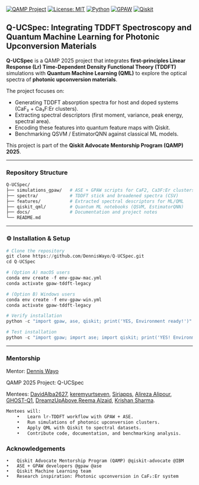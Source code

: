 
[![QAMP Project](https://img.shields.io/badge/QAMP-2025-blue)](https://qiskit.org/advocates)  [![License: MIT](https://img.shields.io/badge/License-MIT-yellow.svg)](LICENSE)  [![Python](https://img.shields.io/badge/Python-3.9+-blue.svg)](https://www.python.org/)  [![GPAW](https://img.shields.io/badge/GPAW-TDDFT-green)](https://wiki.fysik.dtu.dk/gpaw/)  [![Qiskit](https://img.shields.io/badge/Qiskit-Quantum%20ML-purple)](https://qiskit.org/)

## Q-UCSpec: Integrating TDDFT Spectroscopy and Quantum Machine Learning for Photonic Upconversion Materials

**Q-UCSpec** is a QAMP 2025 project that integrates **first-principles Linear Response (Lr) Time-Dependent Density Functional Theory (TDDFT)** simulations with **Quantum Machine Learning (QML)** to explore the optical spectra of **photonic upconversion materials**.  

The project focuses on:
- Generating TDDFT absorption spectra for host and doped systems (CaF₂ + Ca₃F:Er clusters).  
- Extracting spectral descriptors (first moment, variance, peak energy, spectral area).  
- Encoding these features into quantum feature maps with Qiskit.  
- Benchmarking QSVM / EstimatorQNN against classical ML models.

This project is part of the **Qiskit Advocate Mentorship Program (QAMP) 2025**.  

---

### Repository Structure

```bash
Q-UCSpec/
├── simulations_gpaw/   # ASE + GPAW scripts for CaF2, Ca3F:Er clusters
├── spectra/            # TDDFT stick and broadened spectra (CSV)
├── features/           # Extracted spectral descriptors for ML/QML
├── qiskit_qml/         # Quantum ML notebooks (QSVM, EstimatorQNN)
├── docs/               # Documentation and project notes
└── README.md
```

---
### ⚙️ Installation & Setup
```python
# Clone the repository
git clone https://github.com/DennisWayo/Q-UCSpec.git
cd Q-UCSpec

# (Option A) macOS users
conda env create -f env-gpaw-mac.yml
conda activate gpaw-tddft-legacy

# (Option B) Windows users
conda env create -f env-gpaw-win.yml
conda activate gpaw-tddft-legacy

# Verify installation
python -c "import gpaw, ase, qiskit; print('YES, Environment ready!')"

# Test installation
python -c "import gpaw; import ase; import qiskit; print('YES! Environment ready')"
```
---

### Mentorship
Mentor: [Dennis Wayo](https://github.com/DennisWayo)

QAMP 2025 Project: Q-UCSpec

Mentees: [DavidAlba2627](https://github.com/DavidAlba2627),  [keremyurtseven](https://github.com/keremyurtseven),  [Siriapps](https://github.com/Siriapps), [Alireza Alipour](https://github.com/Alireza1988),  [GHOST-Q1](https://github.com/GHOST-Q1),  [DreamzUpAbove](https://github.com/DreamzUpAbove),[Reema Alzaid](https://github.com/ReemaAlzaid), [Krishan Sharma](https://github.com/Krishan019).

```bash
Mentees will:
	•	Learn lr-TDDFT workflow with GPAW + ASE.
	•	Run simulations of photonic upconversion clusters.
	•	Apply QML with Qiskit to spectral datasets.
	•	Contribute code, documentation, and benchmarking analysis.
```

### Acknowledgements
	•	Qiskit Advocate Mentorship Program (QAMP) @qiskit-advocate @IBM
	•	ASE + GPAW developers @gpaw @ase
	•	Qiskit Machine Learning team
	•	Research inspiration: Photonic upconversion in CaF₂:Er system

